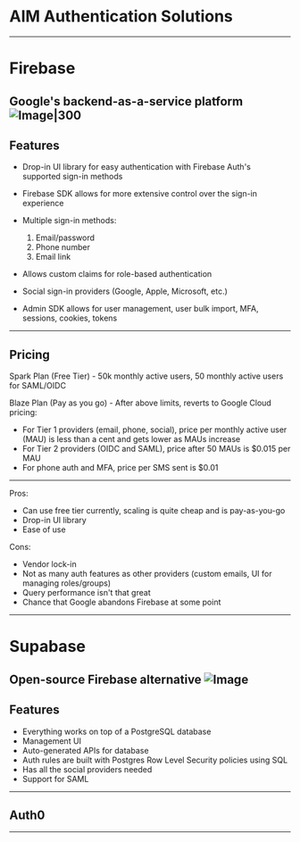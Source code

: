 # AIM Authentication Solutions
---
# Firebase
Google's backend-as-a-service platform
![Image|300](https://miro.medium.com/v2/resize:fit:300/1*R4c8lHBHuH5qyqOtZb3h-w.png)
---
## Features
- Drop-in UI library for easy authentication with Firebase Auth's supported sign-in methods

- Firebase SDK allows for more extensive control over the sign-in experience

- Multiple sign-in methods:
	1. Email/password
	2. Phone number
	3. Email link

- Allows custom claims for role-based authentication

- Social sign-in providers (Google, Apple, Microsoft, etc.)

- Admin SDK allows for user management, user bulk import, MFA, sessions, cookies, tokens
---
## Pricing
Spark Plan (Free Tier) - 50k monthly active users, 50 monthly active users for SAML/OIDC

Blaze Plan (Pay as you go) - After above limits, reverts to Google Cloud pricing:
- For Tier 1 providers (email, phone, social), price per monthly active user (MAU) is less than a cent and gets lower as MAUs increase
- For Tier 2 providers (OIDC and SAML), price after 50 MAUs is $0.015 per MAU
- For phone auth and MFA, price per SMS sent is $0.01
---
Pros: 
- Can use free tier currently, scaling is quite cheap and is pay-as-you-go
- Drop-in UI library
- Ease of use

Cons:
- Vendor lock-in
- Not as many auth features as other providers (custom emails, UI for managing roles/groups)
- Query performance isn't that great
- Chance that Google abandons Firebase at some point
---
# Supabase
Open-source Firebase alternative
![Image](https://d2eip9sf3oo6c2.cloudfront.net/tags/images/000/001/299/square_480/supabase-logo-icon_1.png)
---
## Features
- Everything works on top of a PostgreSQL database
- Management UI
- Auto-generated APIs for database
- Auth rules are built with Postgres Row Level Security policies using SQL
- Has all the social providers needed
- Support for SAML
---
## Auth0
---
